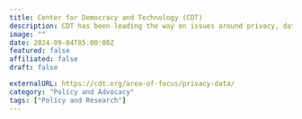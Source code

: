 ```yaml
---
title: Center for Democracy and Technology (CDT)
description: CDT has been leading the way on issues around privacy, data, and society for 25 years.
image: ""
date: 2024-09-04T05:00:00Z
featured: false
affiliated: false
draft: false

externalURL: https://cdt.org/area-of-focus/privacy-data/
category: "Policy and Advocacy"
tags: ["Policy and Research"]
---
```

